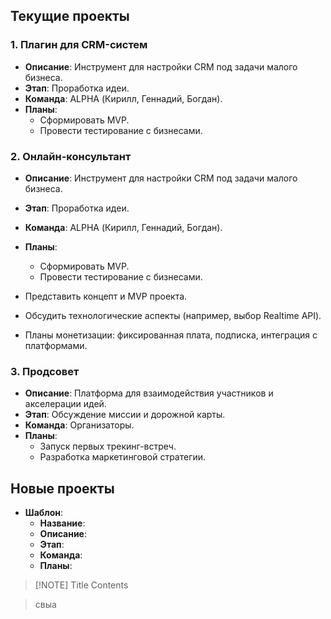## Текущие проекты

### 1. Плагин для CRM-систем
- **Описание**: Инструмент для настройки CRM под задачи малого бизнеса.
- **Этап**: Проработка идеи.
- **Команда**: ALPHA (Кирилл, Геннадий, Богдан).
- **Планы**:
  - Сформировать MVP.
  - Провести тестирование с бизнесами.

### 2. Онлайн-консультант
- **Описание**: Инструмент для настройки CRM под задачи малого бизнеса.
- **Этап**: Проработка идеи.
- **Команда**: ALPHA (Кирилл, Геннадий, Богдан).
- **Планы**:
  - Сформировать MVP.
  - Провести тестирование с бизнесами.
    
- Представить концепт и MVP проекта.
- Обсудить технологические аспекты (например, выбор Realtime API).
- Планы монетизации: фиксированная плата, подписка, интеграция с платформами.

### 3. Продсовет
- **Описание**: Платформа для взаимодействия участников и акселерации идей.
- **Этап**: Обсуждение миссии и дорожной карты.
- **Команда**: Организаторы.
- **Планы**:
  - Запуск первых трекинг-встреч.
  - Разработка маркетинговой стратегии.

## Новые проекты
- **Шаблон**:
  - **Название**:
  - **Описание**:
  - **Этап**:
  - **Команда**:
  - **Планы**:

> [!NOTE] Title
> Contents
> 


> свыа
